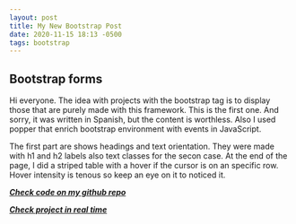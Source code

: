 ```yaml
---
layout: post
title: My New Bootstrap Post
date: 2020-11-15 18:13 -0500
tags: bootstrap
---
```


## Bootstrap forms

Hi everyone. The idea with projects with the bootstrap tag is to display those that are purely made with this framework. This is the first one. And sorry, it was written in Spanish, but the content is worthless. Also I used popper that enrich bootstrap environment with events in JavaScript.

The first part are shows headings and text orientation. They were made with h1 and h2 labels also text classes for the secon case. At the end of the page, I did a striped table with a hover if the cursor is on an specific row. Hover intensity is tenous so keep an eye on it to noticed it.


[**_Check code on my github repo_**][github code]

[**_Check project in real time_**][github pages]

[github code]: https://github.com/sachicorrea/Bootstrap-Typo
[github pages]: https://sachicorrea.github.io/Bootstrap-Typo/